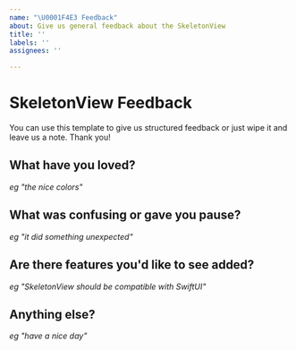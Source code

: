 ```yaml
---
name: "\U0001F4E3 Feedback"
about: Give us general feedback about the SkeletonView
title: ''
labels: ''
assignees: ''

---
```


# SkeletonView Feedback

You can use this template to give us structured feedback or just wipe it and leave us a note. Thank you!

## What have you loved?

_eg "the nice colors"_

## What was confusing or gave you pause?

_eg "it did something unexpected"_

## Are there features you'd like to see added?

_eg "SkeletonView should be compatible with SwiftUI"_

## Anything else?

_eg "have a nice day"_
